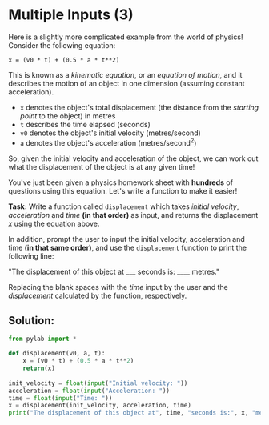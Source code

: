 # Multiple Inputs (3)

Here is a slightly more complicated example from the world of physics! Consider the following equation:

`x = (v0 * t) + (0.5 * a * t**2)`

This is known as a *kinematic equation*, or an *equation of motion*, and it describes the motion of an object in one dimension (assuming constant acceleration).

* `x` denotes the object's total displacement (the distance from the *starting point* to the object) in metres
* `t` describes the time elapsed (seconds)
* `v0` denotes the object's initial velocity (metres/second)
* `a` denotes the object's acceleration (metres/second<sup>2</sup>)

So, given the initial velocity and acceleration of the object, we can work out what the displacement of the object is at any given time!

You've just been given a physics homework sheet with **hundreds** of questions using this equation. Let's write a function to make it easier!

**Task:** Write a function called `displacement` which takes *initial velocity*, *acceleration* and *time* **(in that order)** as input, and returns the displacement *x* using the equation above.

In addition, prompt the user to input the initial velocity, acceleration and time **(in that same order)**, and use the `displacement` function to print the following line:

"The displacement of this object at ___ seconds is: ____ metres."

Replacing the blank spaces with the *time* input by the user and the *displacement* calculated by the function, respectively.

## Solution:

```python
from pylab import *

def displacement(v0, a, t):
    x = (v0 * t) + (0.5 * a * t**2)
    return(x)
    
init_velocity = float(input("Initial velocity: "))
acceleration = float(input("Acceleration: "))
time = float(input("Time: "))
x = displacement(init_velocity, acceleration, time)
print("The displacement of this object at", time, "seconds is:", x, "metres.")
```
